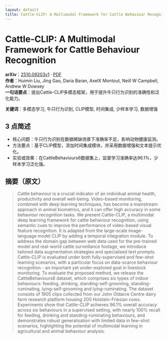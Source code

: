 ```yaml
---
layout: default
title: Cattle-CLIP: A Multimodal Framework for Cattle Behaviour Recognition
---
```


# Cattle-CLIP: A Multimodal Framework for Cattle Behaviour Recognition
**arXiv**：[2510.09203v1](https://arxiv.org/abs/2510.09203) · [PDF](https://arxiv.org/pdf/2510.09203.pdf)  
**作者**：Huimin Liu, Jing Gao, Daria Baran, AxelX Montout, Neill W Campbell, Andrew W Dowsey  
**一句话要点**：提出Cattle-CLIP多模态框架，用于提升牛只行为识别的准确性和泛化能力。

**关键词**：多模态学习, 牛只行为识别, CLIP模型, 时间集成, 少样本学习, 数据增强

## 3 点简述
- 核心问题：牛只行为识别在数据稀缺场景下准确率不足，影响动物健康监测。
- 方法要点：基于CLIP模型，添加时间集成模块，并采用数据增强和文本提示优化。
- 实验或效果：在CattleBehaviours6数据集上，监督学习准确率达96.1%，少样本学习泛化强。

## 摘要（原文）

> Cattle behaviour is a crucial indicator of an individual animal health,
> productivity and overall well-being. Video-based monitoring, combined with deep
> learning techniques, has become a mainstream approach in animal biometrics, and
> it can offer high accuracy in some behaviour recognition tasks. We present
> Cattle-CLIP, a multimodal deep learning framework for cattle behaviour
> recognition, using semantic cues to improve the performance of video-based
> visual feature recognition. It is adapted from the large-scale image-language
> model CLIP by adding a temporal integration module. To address the domain gap
> between web data used for the pre-trained model and real-world cattle
> surveillance footage, we introduce tailored data augmentation strategies and
> specialised text prompts. Cattle-CLIP is evaluated under both fully-supervised
> and few-shot learning scenarios, with a particular focus on data-scarce
> behaviour recognition - an important yet under-explored goal in livestock
> monitoring. To evaluate the proposed method, we release the CattleBehaviours6
> dataset, which comprises six types of indoor behaviours: feeding, drinking,
> standing-self-grooming, standing-ruminating, lying-self-grooming and
> lying-ruminating. The dataset consists of 1905 clips collected from our John
> Oldacre Centre dairy farm research platform housing 200 Holstein-Friesian cows.
> Experiments show that Cattle-CLIP achieves 96.1% overall accuracy across six
> behaviours in a supervised setting, with nearly 100% recall for feeding,
> drinking and standing-ruminating behaviours, and demonstrates robust
> generalisation with limited data in few-shot scenarios, highlighting the
> potential of multimodal learning in agricultural and animal behaviour analysis.

